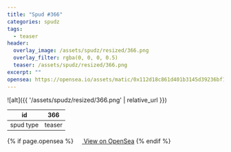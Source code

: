```yaml
---
title: "Spud #366"
categories: spudz
tags:
  - teaser
header:
  overlay_image: /assets/spudz/resized/366.png
  overlay_filter: rgba(0, 0, 0, 0.5)
  teaser: /assets/spudz/resized/366.png
excerpt: ""
opensea: https://opensea.io/assets/matic/0x112d18c861d401b3145d39236bf149f01e18beed/366
---
```

![alt]({{ '/assets/spudz/resized/366.png' | relative_url }})

| id | 366 |
|-|-|
| spud type | teaser |

{% if page.opensea %}
<a href="{{page.opensea}}" class="btn btn--info" onclick="window.open(this.href, '_blank'); return false;"><img src="/assets/images/opensea.svg" width="16px"><span>  View on OpenSea</span></a>
{% endif %}
